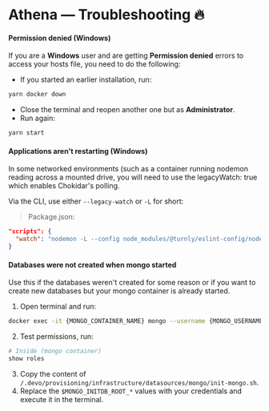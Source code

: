 # Athena — Troubleshooting 🔥 

#### Permission denied (Windows) 

If you are a **Windows** user and are getting **Permission denied** errors
to access your hosts file, you need to do the following:

* If you started an earlier installation, run:

```sh
yarn docker down
```

* Close the terminal and reopen another one but as **Administrator**.
* Run again:

```sh
yarn start
```

#### Applications aren't restarting (Windows)

In some networked environments (such as a container running nodemon reading
across a mounted drive, you will need to use the legacyWatch: true which enables Chokidar's polling.

Via the CLI, use either `--legacy-watch` or `-L` for short:

> Package.json: 

```json
"scripts": {
  "watch": "nodemon -L --config node_modules/@turnly/eslint-config/nodemon.json src/main.ts"
}
```

#### Databases were not created when mongo started

Use this if the databases weren't created for some reason or if you
want to create new databases but your mongo container is already started.

1. Open terminal and run:

```sh
docker exec -it {MONGO_CONTAINER_NAME} mongo --username {MONGO_USERNAME} --password {MONGO_PASSWORD} --authenticationDatabase admin
```

2. Test permissions, run:

```sh
# Inside (mongo container)
show roles
```

3. Copy the content of `/.devo/provisioning/infrastructure/datasources/mongo/init-mongo.sh`.
4. Replace the `$MONGO_INITDB_ROOT_*` values with your credentials and execute it in the terminal.
